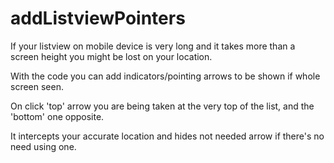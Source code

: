 # addListviewPointers

If your listview on mobile device is very long and it takes more than a screen height you might be lost on your location. 

With the code you can add indicators/pointing arrows to be shown if whole screen seen.

On click 'top' arrow you are being taken at the very top of the list, and the 'bottom' one opposite.

It intercepts your accurate location and hides not needed arrow if there's no need using one. 
